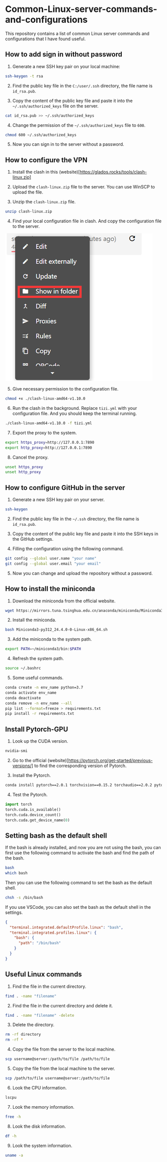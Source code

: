# Common-Linux-server-commands-and-configurations

This repository contains a list of common Linux server commands and configurations that I have found useful.

## How to add sign in without password

1. Generate a new SSH key pair on your local machine:

```bash
ssh-keygen -t rsa 
```

2. Find the public key file in the `C:/user/.ssh` directory, the file name is `id_rsa.pub`.

3. Copy the content of the public key file and paste it into the `~/.ssh/authorized_keys` file on the server.

```bash
cat id_rsa.pub >> ~/.ssh/authorized_keys
```

4. Change the permission of the `~/.ssh/authorized_keys` file to `600`.

```bash
chmod 600 ~/.ssh/authorized_keys
```

5. Now you can sign in to the server without a password.

## How to configure the VPN

1. Install the clash in this (website)[https://glados.rocks/tools/clash-linux.zip]

2. Upload the `clash-linux.zip` file to the server. You can use WinSCP to upload the file.

3. Unzip the `clash-linux.zip` file.

```bash
unzip clash-linux.zip
```

4. Find your local configuration file in clash. And copy the configuration file to the server.

![image](fig/image1.png)

5. Give necessary permission to the configuration file.

```bash
chmod +x ./clash-linux-amd64-v1.10.0
```

6. Run the clash in the background. Replace `tizi.yml` with your configuration file. And you should keep the terminal running. 

```bash
./clash-linux-amd64-v1.10.0 -f tizi.yml
```

7. Export the proxy to the system.

```bash
export https_proxy=http://127.0.0.1:7890
export http_proxy=http://127.0.0.1:7890
```

8. Cancel the proxy.

```bash
unset https_proxy
unset http_proxy
```

## How to configure GitHub in the server

1. Generate a new SSH key pair on your server.

```bash
ssh-keygen
```

2. Find the public key file in the `~/.ssh` directory, the file name is `id_rsa.pub`.

3. Copy the content of the public key file and paste it into the SSH keys in the GitHub settings.

4. Filling the configuration using the following command.

```bash
git config --global user.name "your name"
git config --global user.email "your email"
```

5. Now you can change and upload the repository without a password.

## How to install the miniconda

1. Download the miniconda from the official website.

```bash
wget https://mirrors.tuna.tsinghua.edu.cn/anaconda/miniconda/Miniconda3-py312_24.4.0-0-Linux-x86_64.sh
```

2. Install the miniconda.

```bash
bash Miniconda3-py312_24.4.0-0-Linux-x86_64.sh
```

3. Add the miniconda to the system path.

```bash
export PATH=~/miniconda3/bin:$PATH
```

4. Refresh the system path.

```bash
source ~/.bashrc
```

5. Some useful commands.

```bash
conda create -n env_name python=3.7
conda activate env_name
conda deactivate
conda remove -n env_name --all
pip list --format=freeze > requirements.txt
pip install -r requirements.txt
```

## Install Pytorch-GPU

1. Look up the CUDA version.

```bash
nvidia-smi
```

2. Go to the official (website)[https://pytorch.org/get-started/previous-versions/] to find the corresponding version of Pytorch.

3. Install the Pytorch.

```bash
conda install pytorch==2.0.1 torchvision==0.15.2 torchaudio==2.0.2 pytorch-cuda=11.7 -c pytorch -c nvidia
```

4. Test the Pytorch.

```python
import torch
torch.cuda.is_available()
torch.cuda.device_count()
torch.cuda.get_device_name(0)
```

## Setting bash as the default shell

If the bash is already installed, and now you are not using the bash, you can first use the following command to activate the bash and find the path of the bash.

```bash
bash
which bash
```

Then you can use the following command to set the bash as the default shell.

```bash
chsh -s /bin/bash
```

If you use VSCode, you can also set the bash as the default shell in the settings.

```json
{
  "terminal.integrated.defaultProfile.linux": "bash",
  "terminal.integrated.profiles.linux": {
    "bash": {
      "path": "/bin/bash"
    }
  }
}
```

## Useful Linux commands

1. Find the file in the current directory.

```bash
find . -name "filename"
```

2. Find the file in the current directory and delete it.

```bash
find . -name "filename" -delete
```

3. Delete the directory.

```bash
rm -rf directory
rm -rf *
```

4. Copy the file from the server to the local machine.

```bash
scp username@server:/path/to/file /path/to/file
```

5. Copy the file from the local machine to the server.

```bash
scp /path/to/file username@server:/path/to/file
```

6. Look the CPU information.

```bash
lscpu
```

7. Look the memory information.

```bash
free -h
```

8. Look the disk information.

```bash
df -h
```

9. Look the system information.

```bash
uname -a
```